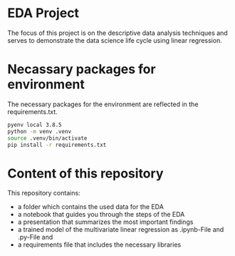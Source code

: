 # EDA Project

The focus of this project is on the descriptive data analysis techniques and serves to demonstrate the data science life cycle using linear regression.

# Necassary packages for environment

The necessary packages for the environment are reflected in the requirements.txt.

```BASH
pyenv local 3.8.5
python -m venv .venv
source .venv/bin/activate
pip install -r requirements.txt
```
# Content of this repository

This repository contains:

  - a folder which contains the used data for the EDA
  - a notebook that guides you through the steps of the EDA
  - a presentation that summarizes the most important findings
  - a trained model of the multivariate linear regression as .ipynb-File and .py-File
and
  - a requirements file that includes the necessary libraries



